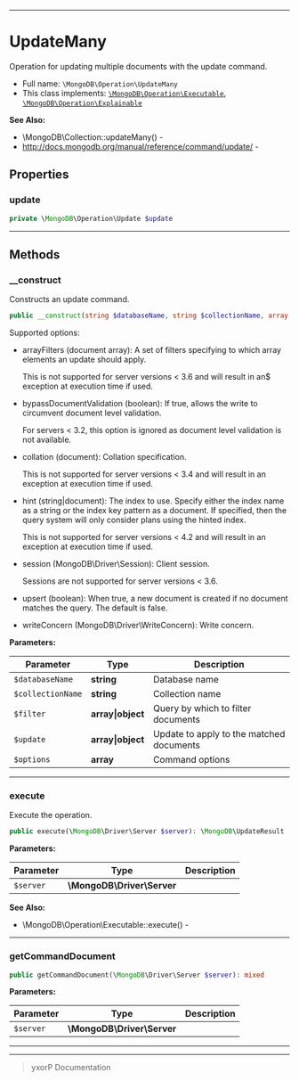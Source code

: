 ***

# UpdateMany

Operation for updating multiple documents with the update command.



* Full name: `\MongoDB\Operation\UpdateMany`
* This class implements:
[`\MongoDB\Operation\Executable`](./Executable.md), [`\MongoDB\Operation\Explainable`](./Explainable.md)

**See Also:**

* \MongoDB\Collection::updateMany() - 
* http://docs.mongodb.org/manual/reference/command/update/ - 



## Properties


### update



```php
private \MongoDB\Operation\Update $update
```






***

## Methods


### __construct

Constructs an update command.

```php
public __construct(string $databaseName, string $collectionName, array|object $filter, array|object $update, array $options = []): mixed
```

Supported options:

* arrayFilters (document array): A set of filters specifying to which
  array elements an update should apply.

  This is not supported for server versions < 3.6 and will result in an$
  exception at execution time if used.

* bypassDocumentValidation (boolean): If true, allows the write to
  circumvent document level validation.

  For servers < 3.2, this option is ignored as document level validation
  is not available.

* collation (document): Collation specification.

  This is not supported for server versions < 3.4 and will result in an
  exception at execution time if used.

* hint (string|document): The index to use. Specify either the index
  name as a string or the index key pattern as a document. If specified,
  then the query system will only consider plans using the hinted index.

  This is not supported for server versions < 4.2 and will result in an
  exception at execution time if used.

* session (MongoDB\Driver\Session): Client session.

  Sessions are not supported for server versions < 3.6.

* upsert (boolean): When true, a new document is created if no document
  matches the query. The default is false.

* writeConcern (MongoDB\Driver\WriteConcern): Write concern.






**Parameters:**

| Parameter | Type | Description |
|-----------|------|-------------|
| `$databaseName` | **string** | Database name |
| `$collectionName` | **string** | Collection name |
| `$filter` | **array&#124;object** | Query by which to filter documents |
| `$update` | **array&#124;object** | Update to apply to the matched documents |
| `$options` | **array** | Command options |




***

### execute

Execute the operation.

```php
public execute(\MongoDB\Driver\Server $server): \MongoDB\UpdateResult
```








**Parameters:**

| Parameter | Type | Description |
|-----------|------|-------------|
| `$server` | **\MongoDB\Driver\Server** |  |



**See Also:**

* \MongoDB\Operation\Executable::execute() - 

***

### getCommandDocument



```php
public getCommandDocument(\MongoDB\Driver\Server $server): mixed
```








**Parameters:**

| Parameter | Type | Description |
|-----------|------|-------------|
| `$server` | **\MongoDB\Driver\Server** |  |




***


***
> yxorP Documentation
